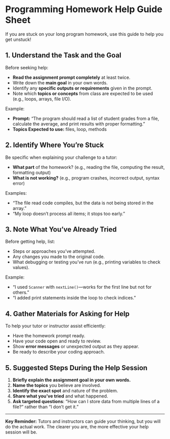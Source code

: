 # Programming Homework Help Guide Sheet

If you are stuck on your long program homework, use this guide to help you get unstuck!

## 1. Understand the Task and the Goal

Before seeking help:

- **Read the assignment prompt completely** at least twice.
- Write down the **main goal** in your own words.
- Identify any **specific outputs or requirements** given in the prompt.
- Note which **topics or concepts** from class are expected to be used (e.g., loops, arrays, file I/O).

Example: 

- **Prompt:** “The program should read a list of student grades from a file, calculate the average, and print results with proper formatting.”
- **Topics Expected to use:** files, loop, methods

  
## 2. Identify Where You’re Stuck

Be specific when explaining your challenge to a tutor:

- **What part** of the homework? (e.g., reading the file, computing the result, formatting output)
- **What is not working?** (e.g., program crashes, incorrect output, syntax error)

Examples:

- “The file read code compiles, but the data is not being stored in the array.”
- “My loop doesn’t process all items; it stops too early.”


## 3. Note What You’ve Already Tried

Before getting help, list:

- Steps or approaches you’ve attempted.
- Any changes you made to the original code.
- What debugging or testing you’ve run (e.g., printing variables to check values).

Example:

- “I used `Scanner` with `nextLine()`—works for the first line but not for others.”
- “I added print statements inside the loop to check indices.”


## 4. Gather Materials for Asking for Help

To help your tutor or instructor assist efficiently:

- Have the homework prompt ready.
- Have your code open and ready to review.
- Show **error messages** or unexpected output as they appear.
- Be ready to describe your coding approach.


## 5. Suggested Steps During the Help Session

1. **Briefly explain the assignment goal in your own words.**
2. **Name the topics** you believe are involved.
3. **Identify the exact spot** and nature of the problem.
4. **Share what you’ve tried** and what happened.
5. **Ask targeted questions**: “How can I store data from multiple lines of a file?” rather than “I don’t get it.”

***
**Key Reminder:** Tutors and instructors can guide your thinking, but you will do the actual work. The clearer you are, the more effective your help session will be.

